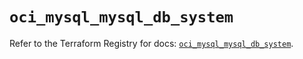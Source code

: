# `oci_mysql_mysql_db_system`

Refer to the Terraform Registry for docs: [`oci_mysql_mysql_db_system`](https://registry.terraform.io/providers/oracle/oci/7.19.0/docs/resources/mysql_mysql_db_system).
